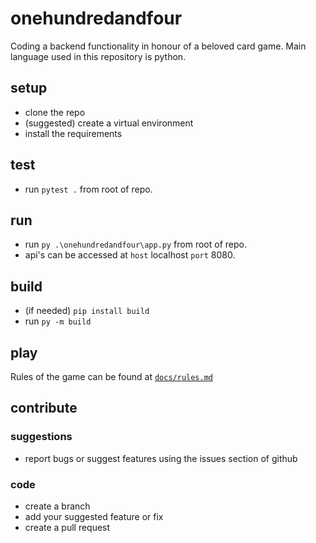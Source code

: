 # onehundredandfour

Coding a backend functionality in honour of a beloved card game. 
Main language used in this repository is python. 

## setup
- clone the repo
- (suggested) create a virtual environment
- install the requirements

## test
- run `pytest .` from root of repo.

## run
- run `py .\onehundredandfour\app.py` from root of repo.
- api's can be accessed at `host` localhost `port` 8080.

## build
- (if needed) `pip install build`
- run `py -m build`

## play
Rules of the game can be found at [`docs/rules.md`](docs/rules.md)

## contribute
### suggestions
- report bugs or suggest features using the issues section of github

### code
- create a branch 
- add your suggested feature or fix
- create a pull request

